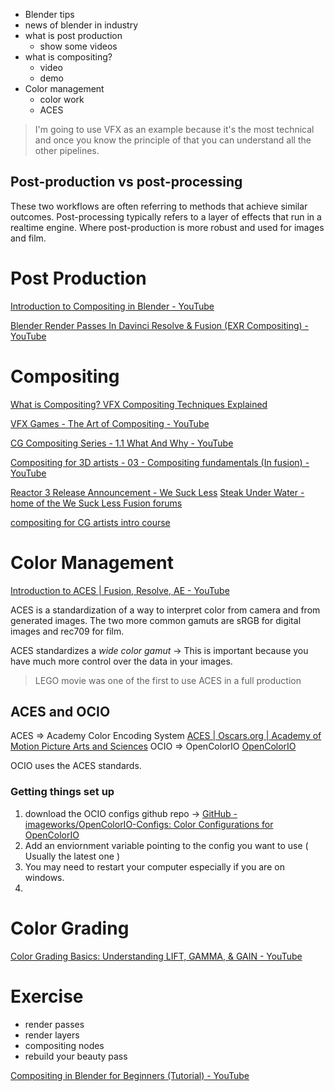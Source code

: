 - Blender tips
- news of blender in industry
- what is post production
	- show some videos
- what is compositing?
	- video
	- demo
- Color management
	- color work
	- ACES


> I'm going to use VFX as an example because it's the most technical and once you know the principle of that you can understand all the other pipelines.


## Post-production vs post-processing

These two workflows are often referring to methods that achieve similar outcomes.
Post-processing typically refers to a layer of effects that run in a realtime engine. Where post-production is more robust and used for images and film.




# Post Production

[Introduction to Compositing in Blender - YouTube](https://www.youtube.com/watch?v=bIZrTXtyQkY)

[Blender Render Passes In Davinci Resolve & Fusion (EXR Compositing) - YouTube](https://www.youtube.com/watch?v=pLt1230dtYE)


# Compositing

[What is Compositing? VFX Compositing Techniques Explained](https://www.studiobinder.com/blog/what-is-compositing-definition/)

[VFX Games - The Art of Compositing - YouTube](https://www.youtube.com/watch?v=gYu4esqvnQ0)

[CG Compositing Series - 1.1 What And Why - YouTube](https://www.youtube.com/watch?v=8BDP5qNP7nw)

[Compositing for 3D artists - 03 - Compositing fundamentals (In fusion) - YouTube](https://www.youtube.com/watch?v=v2wfwoQ5dnY)

[Reactor 3 Release Announcement - We Suck Less](https://www.steakunderwater.com/wesuckless/viewtopic.php?f=32&t=3067)
[Steak Under Water - home of the We Suck Less Fusion forums](https://www.steakunderwater.com/)

[compositing for CG artists intro course](https://www.youtube.com/watch?v=4ViXzsgqte8&list=PLgYcMX8FouyYxGaU9hCeXnlIusEYD2Fkc)



# Color Management



[Introduction to ACES | Fusion, Resolve, AE - YouTube](https://www.youtube.com/watch?v=_MXNKCxgfSE)

ACES is a standardization of a way to interpret color from camera and from generated images. 
The two more common gamuts are sRGB for digital images and rec709 for film.

ACES standardizes a *wide color gamut* -> This is important because you have much more control over the data in your images.

> LEGO movie was one of the first to use ACES in a full production

## ACES and OCIO

ACES => Academy Color Encoding System [ACES | Oscars.org | Academy of Motion Picture Arts and Sciences](https://www.oscars.org/science-technology/sci-tech-projects/aces)
OCIO => OpenColorIO [OpenColorIO](https://opencolorio.org/)

OCIO uses the ACES standards.

### Getting things set up

1. download the OCIO configs github repo -> [GitHub - imageworks/OpenColorIO-Configs: Color Configurations for OpenColorIO](https://github.com/imageworks/OpenColorIO-Configs)
2. Add an enviornment variable pointing to the config you want to use ( Usually the latest one )
3. You may need to restart your computer especially if you are on windows.
4. 


# Color Grading

[Color Grading Basics: Understanding LIFT, GAMMA, & GAIN - YouTube](https://www.youtube.com/watch?v=Gz_QzBdHDYc)




# Exercise

- render passes
- render layers
- compositing nodes
- rebuild your beauty pass





[Compositing in Blender for Beginners (Tutorial) - YouTube](https://www.youtube.com/watch?v=xEpVyEi1Hts)


